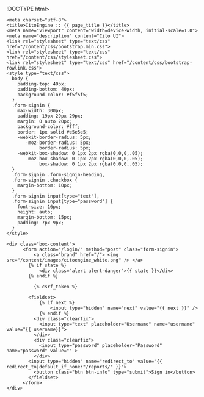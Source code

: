!DOCTYPE html>
<html lang="en">
<head>

	<meta charset="utf-8">
	<title>CitoEngine :: {{ page_title }}</title>
	<meta name="viewport" content="width=device-width, initial-scale=1.0">
	<meta name="description" content="Cito UI">
	<link rel="stylesheet" type="text/css" href="/content/css/bootstrap.min.css">
	<link rel="stylesheet" type="text/css" href="/content/css/stylesheet.css">
	<link rel="stylesheet" type="text/css" href="/content/css/bootstrap-rowlink.css">
    <style type="text/css">
      body {
        padding-top: 40px;
        padding-bottom: 40px;
        background-color: #f5f5f5;
      }
      .form-signin {
        max-width: 300px;
        padding: 19px 29px 29px;
        margin: 0 auto 20px;
        background-color: #fff;
        border: 1px solid #e5e5e5;
        -webkit-border-radius: 5px;
           -moz-border-radius: 5px;
                border-radius: 5px;
        -webkit-box-shadow: 0 1px 2px rgba(0,0,0,.05);
           -moz-box-shadow: 0 1px 2px rgba(0,0,0,.05);
                box-shadow: 0 1px 2px rgba(0,0,0,.05);
      }
      .form-signin .form-signin-heading,
      .form-signin .checkbox {
        margin-bottom: 10px;
      }
      .form-signin input[type="text"],
      .form-signin input[type="password"] {
        font-size: 16px;
        height: auto;
        margin-bottom: 15px;
        padding: 7px 9px;
      }
    </style>

</head>

<body>

<div class="container-fluid"><!--begin page container-fluid -->



<div class="row-fluid">

    <div class="box-content">
          <form action="/login/" method="post" class="form-signin">
              <a class="brand" href="/"> <img src="/content/images/citoengine_white.png" /> </a>
            {% if state %}
                <div class="alert alert-danger">{{ state }}</div>
            {% endif %}

              {% csrf_token %}

            <fieldset>
                {% if next %}
                    <input type="hidden" name="next" value="{{ next }}" />
                {% endif %}
              <div class="clearfix">
                <input type="text" placeholder="Username" name="username" value="{{ username}}">
              </div>
              <div class="clearfix">
                <input type="password" placeholder="Password" name="password" value="" >
              </div>
            <input type="hidden" name="redirect_to" value="{{ redirect_to|default_if_none:"/reports/" }}">
              <button class="btn btn-info" type="submit">Sign in</button>
            </fieldset>
          </form>
    </div>

</div> <!-- row-fluid -->
	<script src="/content/js/jquery-1.10.2.min.js"></script>
	<script src="/content/js/bootstrap.min.js"></script>
	<script src="/content/js/bootstrap-tab.js"></script>
	<script src="/content/js/bootstrap-dropdown.js"></script>
	<script src="/content/js/bootstrap-rowlink.js"></script>

</div><!--ed of page container-fluid -->

</body>
</html>
